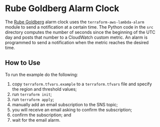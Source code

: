 # Rube Goldberg Alarm Clock

The [Rube Goldberg](https://en.wikipedia.org/wiki/Rube_Goldberg_machine) alarm
clock uses the `terraform-aws-lambda-alarm` module to send a notification at a
certain time. The Python code in the `src` directory computes the number of
seconds since the beginning of the UTC day and posts that number to a
CloudWatch custom metric. An alarm is programmed to send a notification when
the metric reaches the desired time.

## How to Use

To run the example do the following:
1. copy `terraform.tfvars.example` to a `terraform.tfvars` file and specify the
   region and threshold values;
1. run `terraform init`;
1. run `terraform apply`;
1. manually add an email subscription to the SNS topic;
1. you will receive an email asking to confirm the subscription;
1. confirm the subscription; and
1. wait for the email alarm.
